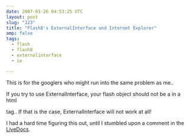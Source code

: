 ```yaml
---
date: 2007-03-26 04:53:25 UTC
layout: post
slug: "123"
title: "Flash8's ExternalInterface and Internet Explorer"
amp: false
tags:
  - flash
  - flash8
  - externalinterface
  - ie

---
```

<p>This is for the googlers who might run into the same problem as me.. </p>

<p>If you try to use ExternalInterface, your flash object should not be a in a html <form> tag.. If that is the case, ExternalInterface will not work at all!</p>

<p>I had a hard time figuring this out, until I stumbled upon a comment in the <a href="http://livedocs.adobe.com/flash/8/main/wwhelp/wwhimpl/common/html/wwhelp.htm?context=LiveDocs_Parts&file=00002200.html">LiveDocs</a>.
</p>
